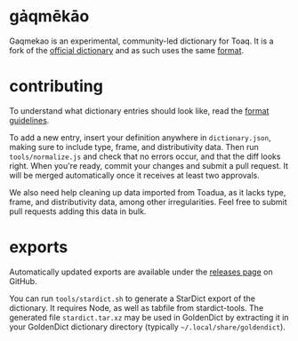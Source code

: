# gảqmēkāo

Gaqmekao is an experimental, community-led dictionary for Toaq. It is a fork of the [official dictionary](https://github.com/toaq/dictionary) and as such uses the same [format](./format.md).

# contributing

To understand what dictionary entries should look like, read the [format guidelines](./format.md).

To add a new entry, insert your definition anywhere in `dictionary.json`, making sure to include type, frame, and distributivity data. Then run `tools/normalize.js` and check that no errors occur, and that the diff looks right. When you're ready, commit your changes and submit a pull request. It will be merged automatically once it receives at least two approvals.

We also need help cleaning up data imported from Toadua, as it lacks type, frame, and distributivity data, among other irregularities. Feel free to submit pull requests adding this data in bulk.

# exports

Automatically updated exports are available under the [releases page](https://github.com/robintown/gaqmekao/releases/tag/latest) on GitHub.

You can run `tools/stardict.sh` to generate a StarDict export of the dictionary. It requires Node, as well as tabfile from stardict-tools. The generated file `stardict.tar.xz` may be used in GoldenDict by extracting it in your GoldenDict dictionary directory (typically `~/.local/share/goldendict`).
